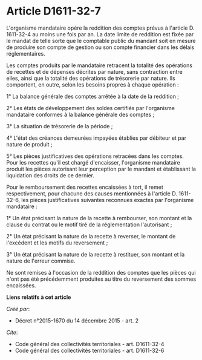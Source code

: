 # Article D1611-32-7

L'organisme mandataire opère la reddition des comptes prévus à l'article D. 1611-32-4 au moins une fois par an. La date
limite de reddition est fixée par le mandat de telle sorte que le comptable public du mandant soit en mesure de produire son
compte de gestion ou son compte financier dans les délais réglementaires.

Les comptes produits par le mandataire retracent la totalité des opérations de recettes et de dépenses décrites par nature,
sans contraction entre elles, ainsi que la totalité des opérations de trésorerie par nature. Ils comportent, en outre, selon
les besoins propres à chaque opération :

1° La balance générale des comptes arrêtée à la date de la reddition ;

2° Les états de développement des soldes certifiés par l'organisme mandataire conformes à la balance générale des comptes ;

3° La situation de trésorerie de la période ;

4° L'état des créances demeurées impayées établies par débiteur et par nature de produit ;

5° Les pièces justificatives des opérations retracées dans les comptes. Pour les recettes qu'il est chargé d'encaisser,
l'organisme mandataire produit les pièces autorisant leur perception par le mandant et établissant la liquidation des droits
de ce dernier.

Pour le remboursement des recettes encaissées à tort, il remet respectivement, pour chacune des causes mentionnées à
l'article D. 1611-32-6, les pièces justificatives suivantes reconnues exactes par l'organisme mandataire :

1° Un état précisant la nature de la recette à rembourser, son montant et la clause du contrat ou le motif tiré de la
réglementation l'autorisant ;

2° Un état précisant la nature de la recette à reverser, le montant de l'excédent et les motifs du reversement ;

3° Un état précisant la nature de la recette à restituer, son montant et la nature de l'erreur commise.

Ne sont remises à l'occasion de la reddition des comptes que les pièces qui n'ont pas été précédemment produites au titre du
reversement des sommes encaissées.

**Liens relatifs à cet article**

_Créé par_:

  - Décret n°2015-1670 du 14 décembre 2015 - art. 2

_Cite_:

  - Code général des collectivités territoriales - art. D1611-32-4
  - Code général des collectivités territoriales - art. D1611-32-6
